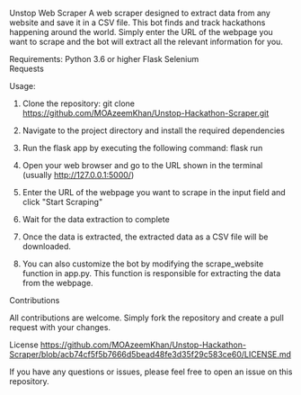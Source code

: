 Unstop Web Scraper
A web scraper designed to extract data from any website and save it in a CSV file.
This bot finds and track hackathons happening around the world. Simply enter the URL of the webpage you want to scrape and the bot will extract all the relevant information for you.

Requirements: 
        Python 3.6 or higher
        Flask
        Selenium        
        Requests

Usage:

1. Clone the repository: git clone https://github.com/MOAzeemKhan/Unstop-Hackathon-Scraper.git

2. Navigate to the project directory and install the required dependencies
3. Run the flask app by executing the following command: flask run
4. Open your web browser and go to the URL shown in the terminal (usually http://127.0.0.1:5000/)
5. Enter the URL of the webpage you want to scrape in the input field and click "Start Scraping"
6. Wait for the data extraction to complete
7. Once the data is extracted, the extracted data as a CSV file will be downloaded.
8. You can also customize the bot by modifying the scrape_website function in app.py. This function is responsible for extracting the data from the webpage.

Contributions

All contributions are welcome. Simply fork the repository and create a pull request with your changes.

License
https://github.com/MOAzeemKhan/Unstop-Hackathon-Scraper/blob/acb74cf5f5b7666d5bead48fe3d35f29c583ce60/LICENSE.md

If you have any questions or issues, please feel free to open an issue on this repository.


